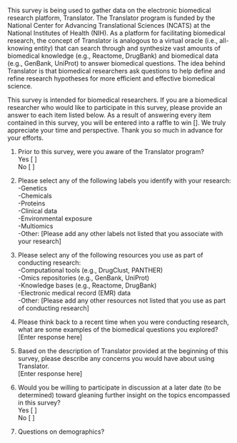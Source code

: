 This survey is being used to gather data on the electronic biomedical research platform, Translator. The Translator program is funded by the National Center for Advancing Translational Sciences (NCATS) at the National Institutes of Health (NIH). As a platform for facilitating biomedical research, the concept of Translator is analogous to a virtual oracle (i.e., all-knowing entity) that can search through and synthesize vast amounts of biomedical knowledge (e.g., Reactome, DrugBank) and biomedical data (e.g., GenBank, UniProt) to answer biomedical questions. The idea behind Translator is that biomedical researchers ask questions to help define and refine research hypotheses for more efficient and effective biomedical science. <br />

This survey is intended for biomedical researchers. If you are a biomedical researcher who would like to participate in this survey, please provide an answer to each item listed below. As a result of answering every item contained in this survey, you will be entered into a raffle to win []. We truly appreciate your time and perspective. Thank you so much in advance for your efforts. <br />


1. Prior to this survey, were you aware of the Translator program? <br />
Yes [ ] <br />
No  [ ] <br />

2. Please select any of the following labels you identify with your research: <br />
-Genetics <br />
-Chemicals <br />
-Proteins <br />
-Clinical data <br />
-Environmental exposure <br />
-Multiomics <br />
-Other: [Please add any other labels not listed that you associate with your research] <br />

3. Please select any of the following resources you use as part of conducting research: <br />
-Computational tools (e.g., DrugClust, PANTHER) <br />
-Omics repositories (e.g., GenBank, UniProt) <br />
-Knowledge bases (e.g., Reactome, DrugBank) <br />
-Electronic medical record (EMR) data <br />
-Other: [Please add any other resources not listed that you use as part of conducting research] <br />

4. Please think back to a recent time when you were conducting research, what are some examples of the biomedical questions you explored? <br />
[Enter response here] <br />

5. Based on the description of Translator provided at the beginning of this survey, please describe any concerns you would have about using Translator. <br />
[Enter response here] <br />

6. Would you be willing to participate in discussion at a later date (to be determined) toward gleaning further insight on the topics encompassed in this survey? <br />
Yes [ ] <br />
No  [ ] <br />

7. Questions on demographics?
